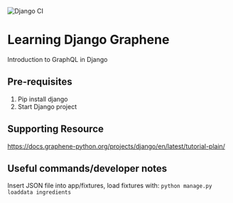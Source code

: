 ![Django CI](https://github.com/ElliotRedhead/learningdjangographene/actions/workflows/django.yml/badge.svg)

# Learning Django Graphene

Introduction to GraphQL in Django  

## Pre-requisites

1. Pip install django
2. Start Django project

## Supporting Resource

https://docs.graphene-python.org/projects/django/en/latest/tutorial-plain/

## Useful commands/developer notes

Insert JSON file into app/fixtures, load fixtures with: `python manage.py loaddata ingredients`  
